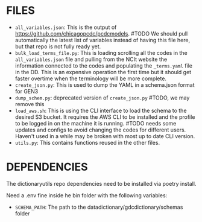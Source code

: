 # FILES
- `all_variables.json`: This is the output of https://github.com/chicagopcdc/pcdcmodels. #TODO We should pull automatically the latest list of variables instead of having this file here, but that repo is not fully ready yet.
- `bulk_load_terms_file.py`: This is loading scrolling all the codes in the `all_variables.json` file and pulling from the NCIt website the information connected to the codes and populating the `_terms.yaml` file in the DD. This is an expensive operation the first time but it should get faster overtime when the terminology will be more complete.
- `create_json.py`: This is used to dump the YAML in a schema.json format for GEN3
- `dump_schem.py`: deprecated version of `create_json.py` #TODO, we may remove this
- `load_aws.sh`: This is using the CLI interface to load the schema to the desired S3 bucket. It requires the AWS CLI to be installed and the profile to be logged in on the machine it is running. #TODO needs some updates and configs to avoid changing the codes for different users. Haven't used in a while may be broken with most up to date CLI version.
- `utils.py`: This contains functions reused in the other files.

# DEPENDENCIES
The dictionaryutils repo dependencies need to be installed via poetry install.

Need a .env fine inside he bin folder with the following variables:
- `SCHEMA_PATH`: The path to the datadictionary/gdcdictionary/schemas folder